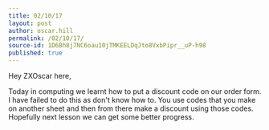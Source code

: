 ```yaml
---
title: 02/10/17
layout: post
author: oscar.hill
permalink: /02/10/17/
source-id: 1D6Bh8j7NC6oau10jTMKEELDqJto8VxbPipr__uP-h98
published: true
---
```

Hey ZXOscar here,

Today in computing we learnt how to put a discount code on our order form. I have failed to do this as don't know how to. You use codes that you make on another sheet and then from there make a discount using those codes. Hopefully next lesson we can get some better progress.

